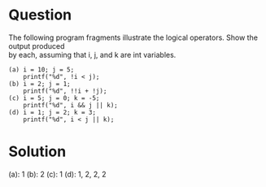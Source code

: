 # Question
The following program fragments illustrate the logical operators. Show the output produced  
by each, assuming that i, j, and k are int variables.
```
(a) i = 10; j = 5;
    printf("%d", !i < j);
(b) i = 2; j = 1;
    printf("%d", !!i + !j);
(c) i = 5; j = 0; k = -5;
    printf("%d", i && j || k);
(d) i = 1; j = 2; k = 3;
    printf("%d", i < j || k);
```

# Solution
(a): 1
(b): 2
(c): 1
(d): 1, 2, 2, 2
